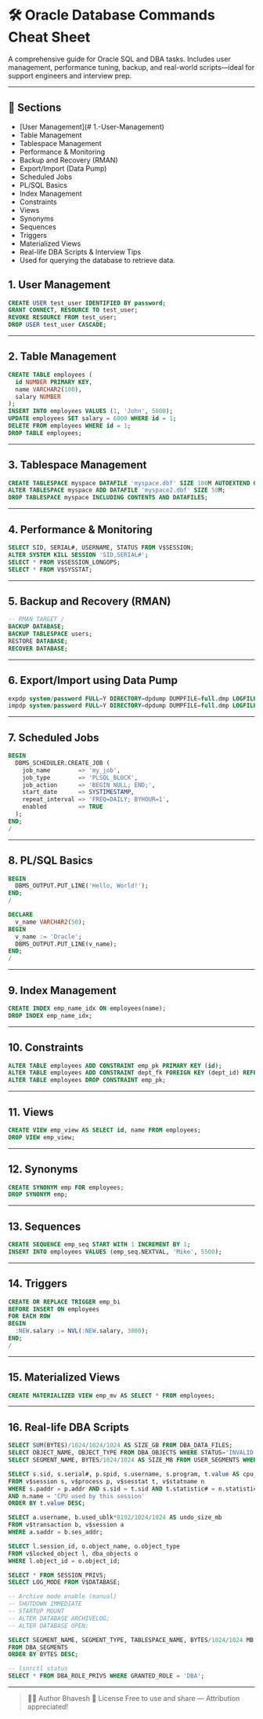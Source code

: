 
# 🛠️ Oracle Database Commands Cheat Sheet

A comprehensive guide for Oracle SQL and DBA tasks. Includes user management, performance tuning, backup, and real-world scripts—ideal for support engineers and interview prep.

---

## 📂 Sections
- [User Management](# 1.-User-Management)
- Table Management
- Tablespace Management
- Performance & Monitoring
- Backup and Recovery (RMAN)
- Export/Import (Data Pump)
- Scheduled Jobs
- PL/SQL Basics
- Index Management
- Constraints
- Views
- Synonyms
- Sequences
- Triggers
- Materialized Views
- Real-life DBA Scripts & Interview Tips
- Used for querying the database to retrieve data.

## 1. User Management

```sql
CREATE USER test_user IDENTIFIED BY password;
GRANT CONNECT, RESOURCE TO test_user;
REVOKE RESOURCE FROM test_user;
DROP USER test_user CASCADE;
```

---

## 2. Table Management

```sql
CREATE TABLE employees (
  id NUMBER PRIMARY KEY,
  name VARCHAR2(100),
  salary NUMBER
);
INSERT INTO employees VALUES (1, 'John', 5000);
UPDATE employees SET salary = 6000 WHERE id = 1;
DELETE FROM employees WHERE id = 1;
DROP TABLE employees;
```


---

## 3. Tablespace Management


```sql
CREATE TABLESPACE myspace DATAFILE 'myspace.dbf' SIZE 100M AUTOEXTEND ON;
ALTER TABLESPACE myspace ADD DATAFILE 'myspace2.dbf' SIZE 50M;
DROP TABLESPACE myspace INCLUDING CONTENTS AND DATAFILES;
```


---

## 4. Performance & Monitoring

```sql
SELECT SID, SERIAL#, USERNAME, STATUS FROM V$SESSION;
ALTER SYSTEM KILL SESSION 'SID,SERIAL#';
SELECT * FROM V$SESSION_LONGOPS;
SELECT * FROM V$SYSSTAT;
```


---

## 5.  Backup and Recovery (RMAN)

```sql
-- RMAN TARGET /
BACKUP DATABASE;
BACKUP TABLESPACE users;
RESTORE DATABASE;
RECOVER DATABASE;
```

---

## 6. Export/Import using Data Pump


```sql
expdp system/password FULL=Y DIRECTORY=dpdump DUMPFILE=full.dmp LOGFILE=full.log
impdp system/password FULL=Y DIRECTORY=dpdump DUMPFILE=full.dmp LOGFILE=imp.log
```

---

## 7.  Scheduled Jobs

```sql
BEGIN
  DBMS_SCHEDULER.CREATE_JOB (
    job_name        => 'my_job',
    job_type        => 'PLSQL_BLOCK',
    job_action      => 'BEGIN NULL; END;',
    start_date      => SYSTIMESTAMP,
    repeat_interval => 'FREQ=DAILY; BYHOUR=1',
    enabled         => TRUE
  );
END;
/
```


---

## 8. PL/SQL Basics


```sql
BEGIN
  DBMS_OUTPUT.PUT_LINE('Hello, World!');
END;
/

DECLARE
  v_name VARCHAR2(50);
BEGIN
  v_name := 'Oracle';
  DBMS_OUTPUT.PUT_LINE(v_name);
END;
/
```


---

## 9. Index Management

```sql
CREATE INDEX emp_name_idx ON employees(name);
DROP INDEX emp_name_idx;
```


---

## 10. Constraints


```sql
ALTER TABLE employees ADD CONSTRAINT emp_pk PRIMARY KEY (id);
ALTER TABLE employees ADD CONSTRAINT dept_fk FOREIGN KEY (dept_id) REFERENCES departments(id);
ALTER TABLE employees DROP CONSTRAINT emp_pk;
```


---

## 11. Views



```sql
CREATE VIEW emp_view AS SELECT id, name FROM employees;
DROP VIEW emp_view;
```

---

## 12. Synonyms


```sql
CREATE SYNONYM emp FOR employees;
DROP SYNONYM emp;
```

---

## 13. Sequences



```sql
CREATE SEQUENCE emp_seq START WITH 1 INCREMENT BY 1;
INSERT INTO employees VALUES (emp_seq.NEXTVAL, 'Mike', 5500);
```

---

## 14.  Triggers


```sql
CREATE OR REPLACE TRIGGER emp_bi
BEFORE INSERT ON employees
FOR EACH ROW
BEGIN
  :NEW.salary := NVL(:NEW.salary, 3000);
END;
/
```

---

## 15. Materialized Views


```sql
CREATE MATERIALIZED VIEW emp_mv AS SELECT * FROM employees;
```

---

## 16. Real-life DBA Scripts


```sql
SELECT SUM(BYTES)/1024/1024/1024 AS SIZE_GB FROM DBA_DATA_FILES;
SELECT OBJECT_NAME, OBJECT_TYPE FROM DBA_OBJECTS WHERE STATUS='INVALID';
SELECT SEGMENT_NAME, BYTES/1024/1024 AS SIZE_MB FROM USER_SEGMENTS WHERE SEGMENT_TYPE='TABLE';

SELECT s.sid, s.serial#, p.spid, s.username, s.program, t.value AS cpu_usage
FROM v$session s, v$process p, v$sesstat t, v$statname n
WHERE s.paddr = p.addr AND s.sid = t.sid AND t.statistic# = n.statistic#
AND n.name = 'CPU used by this session'
ORDER BY t.value DESC;

SELECT a.username, b.used_ublk*8192/1024/1024 AS undo_size_mb
FROM v$transaction b, v$session a
WHERE a.saddr = b.ses_addr;

SELECT l.session_id, o.object_name, o.object_type
FROM v$locked_object l, dba_objects o
WHERE l.object_id = o.object_id;

SELECT * FROM SESSION_PRIVS;
SELECT LOG_MODE FROM V$DATABASE;

-- Archive mode enable (manual)
-- SHUTDOWN IMMEDIATE
-- STARTUP MOUNT
-- ALTER DATABASE ARCHIVELOG;
-- ALTER DATABASE OPEN;

SELECT SEGMENT_NAME, SEGMENT_TYPE, TABLESPACE_NAME, BYTES/1024/1024 MB
FROM DBA_SEGMENTS
ORDER BY BYTES DESC;

-- lsnrctl status
SELECT * FROM DBA_ROLE_PRIVS WHERE GRANTED_ROLE = 'DBA';
```

---

> 👨‍💻 Author
> Bhavesh
> 📜 License
> Free to use and share — Attribution appreciated!

